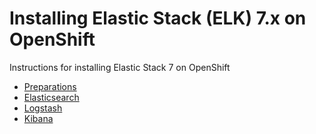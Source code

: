 # Installing Elastic Stack (ELK) 7.x on OpenShift

Instructions for installing Elastic Stack 7 on OpenShift

* [Preparations](elk7-0-preparations.md)
* [Elasticsearch](elk-elasticsearch.md)
* [Logstash](elk-logstash.md)
* [Kibana](elk7-3-kibana.md)
